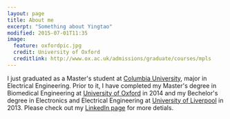 ```yaml
---
layout: page
title: About me
excerpt: "Something about Yingtao"
modified: 2015-07-01T11:35
image:
  feature: oxfordpic.jpg
  credit: University of Oxford
  creditlink: http://www.ox.ac.uk/admissions/graduate/courses/mpls
---
```


I just graduated as a Master's student at [Columbia University](http://www.columbia.edu), major in Electrical Engineering. Prior to it, I have completed my Master's degree in Biomedical Engineering at [University of Oxford](http://www.ox.ac.uk) in 2014 and my Bechelor's degree in Electronics and Electrical Engineering at [University of Liverpool](http://www.liv.ac.uk) in 2013.
Please check out my [LinkedIn page](https://www.linkedin.com/pub/yingtao-xu/77/726/25b) for more detials.